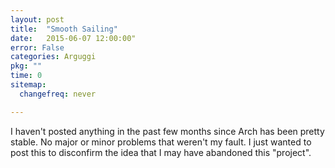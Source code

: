 ```yaml
---
layout: post
title:  "Smooth Sailing"
date:   2015-06-07 12:00:00"
error: False
categories: Arguggi
pkg: ""
time: 0
sitemap:
  changefreq: never

---
```


I haven't posted anything in the past few months since Arch has been pretty stable.
No major or minor problems that weren't my fault. I just wanted to post this to
disconfirm the idea that I may have abandoned this "project".
